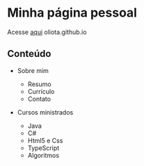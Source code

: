 # Minha página pessoal
 Acesse [aqui](https://oliota.github.io/) oliota.github.io 

## Conteúdo

* Sobre mim
  * Resumo
  * Currículo
  * Contato
 
* Cursos ministrados
  * Java
  * C#
  * Html5 e Css
  * TypeScript
  * Algoritmos
  
 